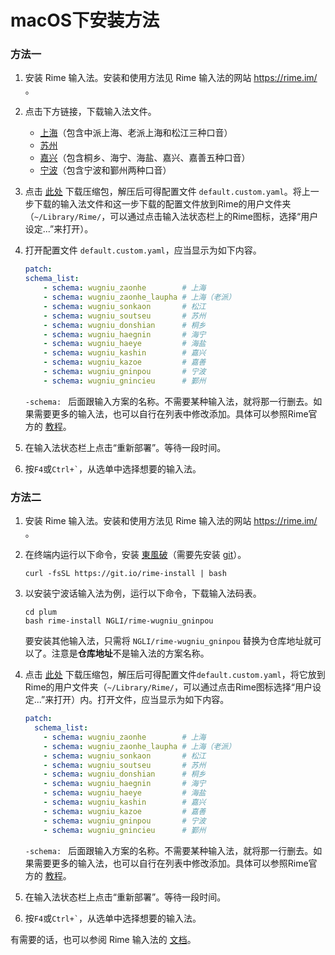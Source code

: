 # macOS下安装方法

### 方法一

1. 安装 Rime 输入法。安装和使用方法见 Rime 输入法的网站 https://rime.im/ 。

2. 点击下方链接，下载输入法文件。

    - [上海](https://codeload.github.com/NGLI/rime-wugniu_zaonhe/zip/master)（包含中派上海、老派上海和松江三种口音）
    - [苏州](https://codeload.github.com/NGLI/rime-wugniu_soutseu/zip/master)
    - [嘉兴](https://codeload.github.com/NGLI/rime-wugniu_kashin/zip/master)（包含桐乡、海宁、海盐、嘉兴、嘉善五种口音）
    - [宁波](https://codeload.github.com/NGLI/rime-wugniu_gninpou/zip/master)（包含宁波和鄞州两种口音）
    
3. 点击 [此处](https://github.com/shinzoqchiuq/ngli-default.custom.yaml/archive/refs/heads/main.zip) 下载压缩包，解压后可得配置文件 `default.custom.yaml`。将上一步下载的输入法文件和这一步下载的配置文件放到Rime的用户文件夹（`~/Library/Rime/`，可以通过点击输入法状态栏上的Rime图标，选择“用户设定...”来打开）。

4. 打开配置文件 `default.custom.yaml`，应当显示为如下内容。

    ```yaml
    patch:
    schema_list:
        - schema: wugniu_zaonhe        # 上海
        - schema: wugniu_zaonhe_laupha # 上海（老派）
        - schema: wugniu_sonkaon       # 松江
        - schema: wugniu_soutseu       # 苏州
        - schema: wugniu_donshian      # 桐乡
        - schema: wugniu_haegnin       # 海宁
        - schema: wugniu_haeye         # 海盐
        - schema: wugniu_kashin        # 嘉兴
        - schema: wugniu_kazoe         # 嘉善
        - schema: wugniu_gninpou       # 宁波
        - schema: wugniu_gnincieu      # 鄞州
    ```

    `-schema: ` 后面跟输入方案的名称。不需要某种输入法，就将那一行删去。如果需要更多的输入法，也可以自行在列表中修改添加。具体可以参照Rime官方的 [教程](https://github.com/rime/home/wiki/CustomizationGuide#一例定製方案選單)。

5. 在输入法状态栏上点击“重新部署”。等待一段时间。

6. 按`F4`或`` Ctrl+` ``，从选单中选择想要的输入法。

### 方法二

1. 安装 Rime 输入法。安装和使用方法见 Rime 输入法的网站 https://rime.im/ 。

2. 在终端内运行以下命令，安装 [東風破](https://github.com/rime/plum)（需要先安装 [git](https://git-scm.com/)）。

    ```shell
    curl -fsSL https://git.io/rime-install | bash
    ```

3. 以安装宁波话输入法为例，运行以下命令，下载输入法码表。

    ```shell
    cd plum
    bash rime-install NGLI/rime-wugniu_gninpou
    ```

    要安装其他输入法，只需将 `NGLI/rime-wugniu_gninpou` 替换为仓库地址就可以了。注意是**仓库地址**不是输入法的方案名称。

4. 点击 [此处](https://github.com/shinzoqchiuq/ngli-default.custom.yaml/archive/refs/heads/main.zip) 下载压缩包，解压后可得配置文件`default.custom.yaml`，将它放到Rime的用户文件夹（`~/Library/Rime/`，可以通过点击Rime图标选择“用户设定...”来打开）内。打开文件，应当显示为如下内容。

    ```yaml
    patch:
      schema_list:
        - schema: wugniu_zaonhe        # 上海
        - schema: wugniu_zaonhe_laupha # 上海（老派）
        - schema: wugniu_sonkaon       # 松江
        - schema: wugniu_soutseu       # 苏州
        - schema: wugniu_donshian      # 桐乡
        - schema: wugniu_haegnin       # 海宁
        - schema: wugniu_haeye         # 海盐
        - schema: wugniu_kashin        # 嘉兴
        - schema: wugniu_kazoe         # 嘉善
        - schema: wugniu_gninpou       # 宁波
        - schema: wugniu_gnincieu      # 鄞州
    ```

    `-schema: ` 后面跟输入方案的名称。不需要某种输入法，就将那一行删去。如果需要更多的输入法，也可以自行在列表中修改添加。具体可以参照Rime官方的 [教程](https://github.com/rime/home/wiki/CustomizationGuide#一例定製方案選單)。

5. 在输入法状态栏上点击“重新部署”。等待一段时间。

6. 按`F4`或`` Ctrl+` ``，从选单中选择想要的输入法。

有需要的话，也可以参阅 Rime 输入法的 [文档](https://rime.im/docs/)。
